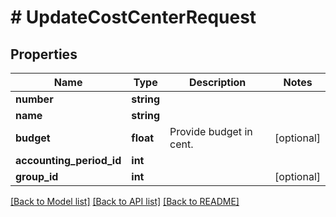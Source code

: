 # # UpdateCostCenterRequest

## Properties

Name | Type | Description | Notes
------------ | ------------- | ------------- | -------------
**number** | **string** |  |
**name** | **string** |  |
**budget** | **float** | Provide budget in cent. | [optional]
**accounting_period_id** | **int** |  |
**group_id** | **int** |  | [optional]

[[Back to Model list]](../../README.md#models) [[Back to API list]](../../README.md#endpoints) [[Back to README]](../../README.md)
